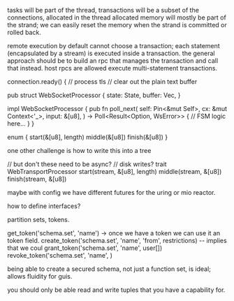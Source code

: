 tasks will be part of the thread,
transactions will be a subset of the connections, allocated in the thread
allocated memory will mostly be part of the strand; we can easily reset the memory when the strand is committed or rolled back.

remote execution by default cannot choose a transaction; each statement (encapsulated by a stream) is executed inside a transaction. the general approach should be to build an rpc that manages the transaction and call that instead. host rpcs are allowed execute multi-statement transactions.

connection.ready() {
     // process tls
     // clear out the plain text buffer


pub struct WebSocketProcessor {
    state: State,
    buffer: Vec<u8>,
}

impl WebSocketProcessor {
    pub fn poll_next(
        self: Pin<&mut Self>,
        cx: &mut Context<'_>,
        input: &[u8],
    ) -> Poll<Result<Option<Message>, WsError>> {
        // FSM logic here...
    }
}

enum {
    start(&[u8], length)
    middle(&[u8])
    finish(&[u8])
}

one other challenge is how to write this into a tree

// but don't these need to be async?
// disk writes?
trait WebTransportProcessor
  start(stream, &[u8], length)
  middle(stream, &[u8])
  finish(stream, &[u8])


maybe with config we have different futures for the uring or mio reactor.


how to define interfaces?

partition sets, tokens.


get_token('schema.set', 'name') -> once we have a token we can use it an token field.
create_token('schema.set', 'name', 'from', restrictions)
-- implies that we coul
grant_token('schema.set', 'name', user[]) 
revoke_token('schema.set', 'name', )

being able to create a secured schema, not just a function set, is ideal; allows fluidity for guis.

you should only be able read and write tuples that you have a capability for. 


